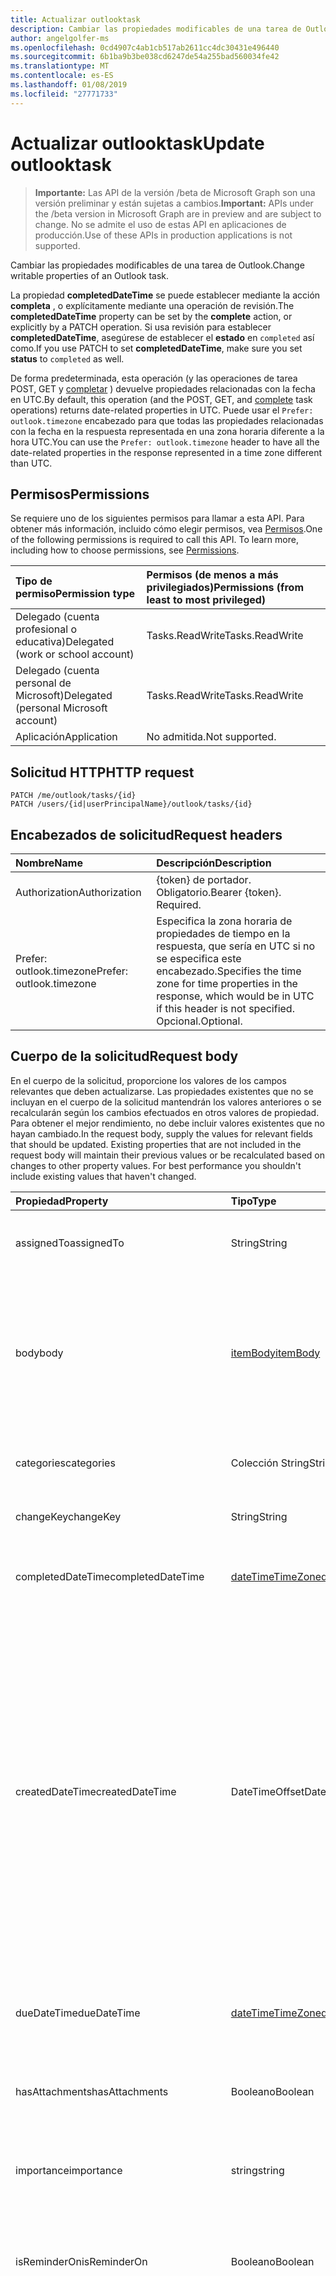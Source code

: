 ```yaml
---
title: Actualizar outlooktask
description: Cambiar las propiedades modificables de una tarea de Outlook.
author: angelgolfer-ms
ms.openlocfilehash: 0cd4907c4ab1cb517ab2611cc4dc30431e496440
ms.sourcegitcommit: 6b1ba9b3be038cd6247de54a255bad560034fe42
ms.translationtype: MT
ms.contentlocale: es-ES
ms.lasthandoff: 01/08/2019
ms.locfileid: "27771733"
---
```

# <a name="update-outlooktask"></a><span data-ttu-id="db1a3-103">Actualizar outlooktask</span><span class="sxs-lookup"><span data-stu-id="db1a3-103">Update outlooktask</span></span>

> <span data-ttu-id="db1a3-104">**Importante:** Las API de la versión /beta de Microsoft Graph son una versión preliminar y están sujetas a cambios.</span><span class="sxs-lookup"><span data-stu-id="db1a3-104">**Important:** APIs under the /beta version in Microsoft Graph are in preview and are subject to change.</span></span> <span data-ttu-id="db1a3-105">No se admite el uso de estas API en aplicaciones de producción.</span><span class="sxs-lookup"><span data-stu-id="db1a3-105">Use of these APIs in production applications is not supported.</span></span>

<span data-ttu-id="db1a3-106">Cambiar las propiedades modificables de una tarea de Outlook.</span><span class="sxs-lookup"><span data-stu-id="db1a3-106">Change writable properties of an Outlook task.</span></span>

<span data-ttu-id="db1a3-107">La propiedad **completedDateTime** se puede establecer mediante la acción **completa** , o explícitamente mediante una operación de revisión.</span><span class="sxs-lookup"><span data-stu-id="db1a3-107">The **completedDateTime** property can be set by the **complete** action, or explicitly by a PATCH operation.</span></span> <span data-ttu-id="db1a3-108">Si usa revisión para establecer **completedDateTime**, asegúrese de establecer el **estado** en `completed` así como.</span><span class="sxs-lookup"><span data-stu-id="db1a3-108">If you use PATCH to set **completedDateTime**, make sure you set **status** to `completed` as well.</span></span>

<span data-ttu-id="db1a3-109">De forma predeterminada, esta operación (y las operaciones de tarea POST, GET y [completar](../api/outlooktask-complete.md) ) devuelve propiedades relacionadas con la fecha en UTC.</span><span class="sxs-lookup"><span data-stu-id="db1a3-109">By default, this operation (and the POST, GET, and [complete](../api/outlooktask-complete.md) task operations) returns date-related properties in UTC.</span></span> <span data-ttu-id="db1a3-110">Puede usar el `Prefer: outlook.timezone` encabezado para que todas las propiedades relacionadas con la fecha en la respuesta representada en una zona horaria diferente a la hora UTC.</span><span class="sxs-lookup"><span data-stu-id="db1a3-110">You can use the `Prefer: outlook.timezone` header to have all the date-related properties in the response represented in a time zone different than UTC.</span></span>

## <a name="permissions"></a><span data-ttu-id="db1a3-111">Permisos</span><span class="sxs-lookup"><span data-stu-id="db1a3-111">Permissions</span></span>

<span data-ttu-id="db1a3-p104">Se requiere uno de los siguientes permisos para llamar a esta API. Para obtener más información, incluido cómo elegir permisos, vea [Permisos](/graph/permissions-reference).</span><span class="sxs-lookup"><span data-stu-id="db1a3-p104">One of the following permissions is required to call this API. To learn more, including how to choose permissions, see [Permissions](/graph/permissions-reference).</span></span>

|<span data-ttu-id="db1a3-114">Tipo de permiso</span><span class="sxs-lookup"><span data-stu-id="db1a3-114">Permission type</span></span>      | <span data-ttu-id="db1a3-115">Permisos (de menos a más privilegiados)</span><span class="sxs-lookup"><span data-stu-id="db1a3-115">Permissions (from least to most privileged)</span></span>              |
|:--------------------|:---------------------------------------------------------|
|<span data-ttu-id="db1a3-116">Delegado (cuenta profesional o educativa)</span><span class="sxs-lookup"><span data-stu-id="db1a3-116">Delegated (work or school account)</span></span> | <span data-ttu-id="db1a3-117">Tasks.ReadWrite</span><span class="sxs-lookup"><span data-stu-id="db1a3-117">Tasks.ReadWrite</span></span>    |
|<span data-ttu-id="db1a3-118">Delegado (cuenta personal de Microsoft)</span><span class="sxs-lookup"><span data-stu-id="db1a3-118">Delegated (personal Microsoft account)</span></span> | <span data-ttu-id="db1a3-119">Tasks.ReadWrite</span><span class="sxs-lookup"><span data-stu-id="db1a3-119">Tasks.ReadWrite</span></span>    |
|<span data-ttu-id="db1a3-120">Aplicación</span><span class="sxs-lookup"><span data-stu-id="db1a3-120">Application</span></span> | <span data-ttu-id="db1a3-121">No admitida.</span><span class="sxs-lookup"><span data-stu-id="db1a3-121">Not supported.</span></span> |

## <a name="http-request"></a><span data-ttu-id="db1a3-122">Solicitud HTTP</span><span class="sxs-lookup"><span data-stu-id="db1a3-122">HTTP request</span></span>

<!-- { "blockType": "ignored" } -->

```http
PATCH /me/outlook/tasks/{id}
PATCH /users/{id|userPrincipalName}/outlook/tasks/{id}
```

## <a name="request-headers"></a><span data-ttu-id="db1a3-123">Encabezados de solicitud</span><span class="sxs-lookup"><span data-stu-id="db1a3-123">Request headers</span></span>

| <span data-ttu-id="db1a3-124">Nombre</span><span class="sxs-lookup"><span data-stu-id="db1a3-124">Name</span></span>       | <span data-ttu-id="db1a3-125">Descripción</span><span class="sxs-lookup"><span data-stu-id="db1a3-125">Description</span></span>|
|:-----------|:-----------|
| <span data-ttu-id="db1a3-126">Authorization</span><span class="sxs-lookup"><span data-stu-id="db1a3-126">Authorization</span></span>  | <span data-ttu-id="db1a3-p105">{token} de portador. Obligatorio.</span><span class="sxs-lookup"><span data-stu-id="db1a3-p105">Bearer {token}. Required.</span></span> |
| <span data-ttu-id="db1a3-129">Prefer: outlook.timezone</span><span class="sxs-lookup"><span data-stu-id="db1a3-129">Prefer: outlook.timezone</span></span> | <span data-ttu-id="db1a3-130">Especifica la zona horaria de propiedades de tiempo en la respuesta, que sería en UTC si no se especifica este encabezado.</span><span class="sxs-lookup"><span data-stu-id="db1a3-130">Specifies the time zone for time properties in the response, which would be in UTC if this header is not specified.</span></span> <span data-ttu-id="db1a3-131">Opcional.</span><span class="sxs-lookup"><span data-stu-id="db1a3-131">Optional.</span></span>|

## <a name="request-body"></a><span data-ttu-id="db1a3-132">Cuerpo de la solicitud</span><span class="sxs-lookup"><span data-stu-id="db1a3-132">Request body</span></span>

<span data-ttu-id="db1a3-p107">En el cuerpo de la solicitud, proporcione los valores de los campos relevantes que deben actualizarse. Las propiedades existentes que no se incluyan en el cuerpo de la solicitud mantendrán los valores anteriores o se recalcularán según los cambios efectuados en otros valores de propiedad. Para obtener el mejor rendimiento, no debe incluir valores existentes que no hayan cambiado.</span><span class="sxs-lookup"><span data-stu-id="db1a3-p107">In the request body, supply the values for relevant fields that should be updated. Existing properties that are not included in the request body will maintain their previous values or be recalculated based on changes to other property values. For best performance you shouldn't include existing values that haven't changed.</span></span>

| <span data-ttu-id="db1a3-136">Propiedad</span><span class="sxs-lookup"><span data-stu-id="db1a3-136">Property</span></span> | <span data-ttu-id="db1a3-137">Tipo</span><span class="sxs-lookup"><span data-stu-id="db1a3-137">Type</span></span> | <span data-ttu-id="db1a3-138">Descripción</span><span class="sxs-lookup"><span data-stu-id="db1a3-138">Description</span></span> |
|:---------------|:--------|:----------|
|<span data-ttu-id="db1a3-139">assignedTo</span><span class="sxs-lookup"><span data-stu-id="db1a3-139">assignedTo</span></span>|<span data-ttu-id="db1a3-140">String</span><span class="sxs-lookup"><span data-stu-id="db1a3-140">String</span></span>|<span data-ttu-id="db1a3-141">El nombre de la persona que se le ha asignado la tarea.</span><span class="sxs-lookup"><span data-stu-id="db1a3-141">The name of the person who has been assigned the task.</span></span>|
|<span data-ttu-id="db1a3-142">body</span><span class="sxs-lookup"><span data-stu-id="db1a3-142">body</span></span>|[<span data-ttu-id="db1a3-143">itemBody</span><span class="sxs-lookup"><span data-stu-id="db1a3-143">itemBody</span></span>](../resources/itembody.md)|<span data-ttu-id="db1a3-144">El cuerpo de la tarea que normalmente contiene información acerca de la tarea.</span><span class="sxs-lookup"><span data-stu-id="db1a3-144">The task body that typically contains information about the task.</span></span> <span data-ttu-id="db1a3-145">Tenga en cuenta que sólo el tipo HTML es compatible.</span><span class="sxs-lookup"><span data-stu-id="db1a3-145">Note that only HTML type is supported.</span></span>|
|<span data-ttu-id="db1a3-146">categories</span><span class="sxs-lookup"><span data-stu-id="db1a3-146">categories</span></span>|<span data-ttu-id="db1a3-147">Colección String</span><span class="sxs-lookup"><span data-stu-id="db1a3-147">String collection</span></span>|<span data-ttu-id="db1a3-148">Las categorías asociadas con la tarea.</span><span class="sxs-lookup"><span data-stu-id="db1a3-148">The categories associated with the task.</span></span>|
|<span data-ttu-id="db1a3-149">changeKey</span><span class="sxs-lookup"><span data-stu-id="db1a3-149">changeKey</span></span>|<span data-ttu-id="db1a3-150">String</span><span class="sxs-lookup"><span data-stu-id="db1a3-150">String</span></span>|<span data-ttu-id="db1a3-151">La versión de la tarea.</span><span class="sxs-lookup"><span data-stu-id="db1a3-151">The version of the task.</span></span>|
|<span data-ttu-id="db1a3-152">completedDateTime</span><span class="sxs-lookup"><span data-stu-id="db1a3-152">completedDateTime</span></span>|[<span data-ttu-id="db1a3-153">dateTimeTimeZone</span><span class="sxs-lookup"><span data-stu-id="db1a3-153">dateTimeTimeZone</span></span>](../resources/datetimetimezone.md)|<span data-ttu-id="db1a3-154">La fecha en la zona horaria especificada que se ha finalizado la tarea.</span><span class="sxs-lookup"><span data-stu-id="db1a3-154">The date in the specified time zone that the task was finished.</span></span>|
|<span data-ttu-id="db1a3-155">createdDateTime</span><span class="sxs-lookup"><span data-stu-id="db1a3-155">createdDateTime</span></span>|<span data-ttu-id="db1a3-156">DateTimeOffset</span><span class="sxs-lookup"><span data-stu-id="db1a3-156">DateTimeOffset</span></span>|<span data-ttu-id="db1a3-157">La fecha y la hora cuando se creó la tarea.</span><span class="sxs-lookup"><span data-stu-id="db1a3-157">The date and time when the task was created.</span></span> <span data-ttu-id="db1a3-158">De forma predeterminada, está en UTC.</span><span class="sxs-lookup"><span data-stu-id="db1a3-158">By default, it is in UTC.</span></span> <span data-ttu-id="db1a3-159">Puede proporcionar una zona horaria personalizada en el encabezado de solicitud.</span><span class="sxs-lookup"><span data-stu-id="db1a3-159">You can provide a custom time zone in the request header.</span></span> <span data-ttu-id="db1a3-160">El valor de la propiedad usa formato ISO 8601.</span><span class="sxs-lookup"><span data-stu-id="db1a3-160">The property value uses ISO 8601 format.</span></span> <span data-ttu-id="db1a3-161">Por ejemplo, medianoche en la zona horaria UTC del 1 de enero de 2014 sería así: `'2014-01-01T00:00:00Z'`.</span><span class="sxs-lookup"><span data-stu-id="db1a3-161">For example, midnight UTC on Jan 1, 2014 would look like this: `'2014-01-01T00:00:00Z'`.</span></span>|
|<span data-ttu-id="db1a3-162">dueDateTime</span><span class="sxs-lookup"><span data-stu-id="db1a3-162">dueDateTime</span></span>|[<span data-ttu-id="db1a3-163">dateTimeTimeZone</span><span class="sxs-lookup"><span data-stu-id="db1a3-163">dateTimeTimeZone</span></span>](../resources/datetimetimezone.md)|<span data-ttu-id="db1a3-164">La fecha en la zona horaria especificada que se va finalizado la tarea.</span><span class="sxs-lookup"><span data-stu-id="db1a3-164">The date in the specified time zone that the task is to be finished.</span></span>|
|<span data-ttu-id="db1a3-165">hasAttachments</span><span class="sxs-lookup"><span data-stu-id="db1a3-165">hasAttachments</span></span>|<span data-ttu-id="db1a3-166">Booleano</span><span class="sxs-lookup"><span data-stu-id="db1a3-166">Boolean</span></span>|<span data-ttu-id="db1a3-167">Se establece en true si la tarea tiene datos adjuntos.</span><span class="sxs-lookup"><span data-stu-id="db1a3-167">Set to true if the task has attachments.</span></span>|
|<span data-ttu-id="db1a3-168">importance</span><span class="sxs-lookup"><span data-stu-id="db1a3-168">importance</span></span>|<span data-ttu-id="db1a3-169">string</span><span class="sxs-lookup"><span data-stu-id="db1a3-169">string</span></span>|<span data-ttu-id="db1a3-170">Importancia del evento.</span><span class="sxs-lookup"><span data-stu-id="db1a3-170">The importance of the event.</span></span> <span data-ttu-id="db1a3-171">Los valores posibles son: `low`, `normal` y `high`.</span><span class="sxs-lookup"><span data-stu-id="db1a3-171">Possible values are: `low`, `normal`, `high`.</span></span>|
|<span data-ttu-id="db1a3-172">isReminderOn</span><span class="sxs-lookup"><span data-stu-id="db1a3-172">isReminderOn</span></span>|<span data-ttu-id="db1a3-173">Booleano</span><span class="sxs-lookup"><span data-stu-id="db1a3-173">Boolean</span></span>|<span data-ttu-id="db1a3-174">Se establece en true si se establece una alerta para recordarle al usuario de la tarea.</span><span class="sxs-lookup"><span data-stu-id="db1a3-174">Set to true if an alert is set to remind the user of the task.</span></span>|
|<span data-ttu-id="db1a3-175">lastModifiedDateTime</span><span class="sxs-lookup"><span data-stu-id="db1a3-175">lastModifiedDateTime</span></span>|<span data-ttu-id="db1a3-176">DateTimeOffset</span><span class="sxs-lookup"><span data-stu-id="db1a3-176">DateTimeOffset</span></span>|<span data-ttu-id="db1a3-177">La fecha y hora de última modificación de la tarea.</span><span class="sxs-lookup"><span data-stu-id="db1a3-177">The date and time when the task was last modified.</span></span> <span data-ttu-id="db1a3-178">De forma predeterminada, está en UTC.</span><span class="sxs-lookup"><span data-stu-id="db1a3-178">By default, it is in UTC.</span></span> <span data-ttu-id="db1a3-179">Puede proporcionar una zona horaria personalizada en el encabezado de solicitud.</span><span class="sxs-lookup"><span data-stu-id="db1a3-179">You can provide a custom time zone in the request header.</span></span> <span data-ttu-id="db1a3-180">El valor de la propiedad utiliza el formato ISO 8601 y está siempre en hora UTC.</span><span class="sxs-lookup"><span data-stu-id="db1a3-180">The property value uses ISO 8601 format and is always in UTC time.</span></span> <span data-ttu-id="db1a3-181">Por ejemplo, medianoche en la zona horaria UTC del 1 de enero de 2014 sería así: `'2014-01-01T00:00:00Z'`.</span><span class="sxs-lookup"><span data-stu-id="db1a3-181">For example, midnight UTC on Jan 1, 2014 would look like this: `'2014-01-01T00:00:00Z'`.</span></span>|
|<span data-ttu-id="db1a3-182">owner</span><span class="sxs-lookup"><span data-stu-id="db1a3-182">owner</span></span>|<span data-ttu-id="db1a3-183">String</span><span class="sxs-lookup"><span data-stu-id="db1a3-183">String</span></span>|<span data-ttu-id="db1a3-184">El nombre de la persona que creó la tarea.</span><span class="sxs-lookup"><span data-stu-id="db1a3-184">The name of the person who created the task.</span></span>|
|<span data-ttu-id="db1a3-185">parentFolderId</span><span class="sxs-lookup"><span data-stu-id="db1a3-185">parentFolderId</span></span>|<span data-ttu-id="db1a3-186">String</span><span class="sxs-lookup"><span data-stu-id="db1a3-186">String</span></span>|<span data-ttu-id="db1a3-187">El identificador único para la carpeta principal de la tarea.</span><span class="sxs-lookup"><span data-stu-id="db1a3-187">The unique identifier for the task's parent folder.</span></span>|
|<span data-ttu-id="db1a3-188">periodicidad</span><span class="sxs-lookup"><span data-stu-id="db1a3-188">recurrence</span></span>|[<span data-ttu-id="db1a3-189">patternedRecurrence</span><span class="sxs-lookup"><span data-stu-id="db1a3-189">patternedRecurrence</span></span>](../resources/patternedrecurrence.md)|<span data-ttu-id="db1a3-190">El patrón de periodicidad de la tarea.</span><span class="sxs-lookup"><span data-stu-id="db1a3-190">The recurrence pattern for the task.</span></span>|
|<span data-ttu-id="db1a3-191">reminderDateTime</span><span class="sxs-lookup"><span data-stu-id="db1a3-191">reminderDateTime</span></span>|[<span data-ttu-id="db1a3-192">dateTimeTimeZone</span><span class="sxs-lookup"><span data-stu-id="db1a3-192">dateTimeTimeZone</span></span>](../resources/datetimetimezone.md)|<span data-ttu-id="db1a3-193">La fecha y hora para un aviso de la tarea que se produzca.</span><span class="sxs-lookup"><span data-stu-id="db1a3-193">The date and time for a reminder alert of the task to occur.</span></span>|
|<span data-ttu-id="db1a3-194">sensitivity</span><span class="sxs-lookup"><span data-stu-id="db1a3-194">sensitivity</span></span>|<span data-ttu-id="db1a3-195">string</span><span class="sxs-lookup"><span data-stu-id="db1a3-195">string</span></span>|<span data-ttu-id="db1a3-196">Indica el nivel de privacidad para la tarea.</span><span class="sxs-lookup"><span data-stu-id="db1a3-196">Indicates the level of privacy for the task.</span></span> <span data-ttu-id="db1a3-197">Los valores posibles son: `normal`, `personal`, `private` y `confidential`.</span><span class="sxs-lookup"><span data-stu-id="db1a3-197">Possible values are: `normal`, `personal`, `private`, `confidential`.</span></span>|
|<span data-ttu-id="db1a3-198">startDateTime</span><span class="sxs-lookup"><span data-stu-id="db1a3-198">startDateTime</span></span>|[<span data-ttu-id="db1a3-199">dateTimeTimeZone</span><span class="sxs-lookup"><span data-stu-id="db1a3-199">dateTimeTimeZone</span></span>](../resources/datetimetimezone.md)|<span data-ttu-id="db1a3-200">La fecha en la zona horaria especificada cuando la tarea que se va a comenzar.</span><span class="sxs-lookup"><span data-stu-id="db1a3-200">The date in the specified time zone when the task is to begin.</span></span>|
|<span data-ttu-id="db1a3-201">status</span><span class="sxs-lookup"><span data-stu-id="db1a3-201">status</span></span>|<span data-ttu-id="db1a3-202">string</span><span class="sxs-lookup"><span data-stu-id="db1a3-202">string</span></span>|<span data-ttu-id="db1a3-203">Indica el estado o el progreso de la tarea.</span><span class="sxs-lookup"><span data-stu-id="db1a3-203">Indicates the state or progress of the task.</span></span> <span data-ttu-id="db1a3-204">Los valores posibles son: `notStarted`, `inProgress`, `completed`, `waitingOnOthers` y `deferred`.</span><span class="sxs-lookup"><span data-stu-id="db1a3-204">Possible values are: `notStarted`, `inProgress`, `completed`, `waitingOnOthers`, `deferred`.</span></span>|
|<span data-ttu-id="db1a3-205">subject</span><span class="sxs-lookup"><span data-stu-id="db1a3-205">subject</span></span>|<span data-ttu-id="db1a3-206">String</span><span class="sxs-lookup"><span data-stu-id="db1a3-206">String</span></span>|<span data-ttu-id="db1a3-207">Una breve descripción o el título de la tarea.</span><span class="sxs-lookup"><span data-stu-id="db1a3-207">A brief description or title of the task.</span></span>|

## <a name="response"></a><span data-ttu-id="db1a3-208">Respuesta</span><span class="sxs-lookup"><span data-stu-id="db1a3-208">Response</span></span>

<span data-ttu-id="db1a3-209">Si tiene éxito, este método devuelve una `200 OK` código de respuesta y actualizada [outlookTask](../resources/outlooktask.md) objeto en el cuerpo de la respuesta.</span><span class="sxs-lookup"><span data-stu-id="db1a3-209">If successful, this method returns a `200 OK` response code and updated [outlookTask](../resources/outlooktask.md) object in the response body.</span></span>

## <a name="example"></a><span data-ttu-id="db1a3-210">Ejemplo</span><span class="sxs-lookup"><span data-stu-id="db1a3-210">Example</span></span>

### <a name="request"></a><span data-ttu-id="db1a3-211">Solicitud</span><span class="sxs-lookup"><span data-stu-id="db1a3-211">Request</span></span>

<span data-ttu-id="db1a3-212">El siguiente ejemplo se modifica la propiedad **dueDateTime** y usa el `Prefer: outlook.timezone` encabezado para especificar expresar las propiedades relacionadas con la fecha en la respuesta en la hora estándar (EST).</span><span class="sxs-lookup"><span data-stu-id="db1a3-212">The following example modifies the **dueDateTime** property and uses the `Prefer: outlook.timezone` header to specify expressing the date-related properties in the response in Eastern Standard Time (EST).</span></span>
<!-- {
  "blockType": "request",
  "name": "update_outlooktask"
}-->

```http
PATCH https://graph.microsoft.com/beta/me/outlook/tasks('AAMkADA1MTHgwAAA=')

Prefer: outlook.timezone="Eastern Standard Time"
Content-type: application/json
Content-length: 76

{
  "dueDateTime":  {
      "dateTime": "2016-05-06T16:00:00",
      "timeZone": "Eastern Standard Time"
  }
}
```

### <a name="response"></a><span data-ttu-id="db1a3-213">Respuesta</span><span class="sxs-lookup"><span data-stu-id="db1a3-213">Response</span></span>

<span data-ttu-id="db1a3-p114">Aquí tiene un ejemplo de la respuesta. Nota: Puede que el objeto de respuesta que aparece aquí se trunque para abreviar. Todas las propiedades se devolverán de una llamada real.</span><span class="sxs-lookup"><span data-stu-id="db1a3-p114">Here is an example of the response. Note: The response object shown here may be truncated for brevity. All of the properties will be returned from an actual call.</span></span>
<!-- {
  "blockType": "response",
  "truncated": true,
  "@odata.type": "microsoft.graph.outlookTask"
} -->

```http
HTTP/1.1 200 OK
Content-type: application/json
Content-length: 376

{
    "id": "AAMkADA1MTHgwAAA=",
    "createdDateTime": "2016-04-22T18:19:18.9526004-04:00",
    "lastModifiedDateTime": "2016-04-22T18:38:20.5541528-04:00",
    "changeKey": "1/KC9Vmu40G3DwB6Lgs7MAAAIW9XXg==",
    "categories": [
    ],
    "assignedTo": null,
    "body": {
        "contentType": "text",
        "content": ""
    },
    "completedDateTime": null,
    "dueDateTime": {
        "dateTime": "2016-05-06T00:00:00.0000000",
        "timeZone": "Eastern Standard Time"
    },
    "hasAttachments":false,
    "importance": "normal",
    "isReminderOn": false,
    "owner": "Administrator",
    "parentFolderId": "AQMkADA1MTIBEgAAAA==",
    "recurrence": null,
    "reminderDateTime": null,
    "sensitivity": "normal",
    "startDateTime": {
        "dateTime": "2016-05-03T00:00:00.0000000",
        "timeZone": "Eastern Standard Time"
    },
    "status": "notStarted",
    "subject": "Shop for children's weekend"

}
```

<!-- uuid: 8fcb5dbc-d5aa-4681-8e31-b001d5168d79
2015-10-25 14:57:30 UTC -->
<!-- {
  "type": "#page.annotation",
  "description": "Update outlooktask",
  "keywords": "",
  "section": "documentation",
  "tocPath": ""
}-->
